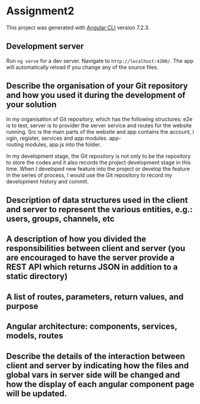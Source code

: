 # Assignment2

This project was generated with [Angular CLI](https://github.com/angular/angular-cli) version 7.2.3.

## Development server

Run `ng serve` for a dev server. Navigate to `http://localhost:4200/`. The app will automatically reload if you change any of the source files.

## Describe the organisation of your Git repository and how you used it during the development of your solution
In my organisation of Git repository, which has the following structures: e2e is to test, server is to provider the server service and routes for the website running. Src is the main parts of the website and app contains the account, login, register, services and app modules. app-routing modules, app.js into the folder.

In my development stage, the Git repository is not only to be the repository to store the codes and it also records the project development stage in this time. When I developed new feature into the project or develop the feature in the series of process, I would use the Git repository to record my development history and commit.



## Description of data structures used in the client and server to represent the various entities, e.g.: users, groups, channels, etc





## A description of how you divided the responsibilities between client and server (you are encouraged to have the server provide a REST API which returns JSON in addition to a static directory)




##  A list of routes, parameters, return values, and purpose




## Angular architecture: components, services, models, routes




## Describe the details of the interaction between client and server by indicating how the files and global vars in server side will be changed and how the display of each angular component page will be updated. 
